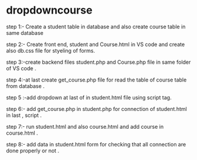 # dropdowncourse


step 1:- Create a student table in database and also create course table in same database

step 2:- Create  front end, student and Course.html in VS code and create also db.css file for styeling of forms.

step 3:-create  backend files student.php and Course.php file in same folder of VS code .

step 4:-at last create get_course.php file for read the table  of course table  from database .

step 5 :-add dropdown at last of  in student.html file using script tag.

step 6:- add get_course.php in student.php for connection of  student.html in last , script .

step 7:- run student.html and also course.html  and add course in course.html .

step 8:- add data in student.html form for checking that all  connection are done properly or not .




